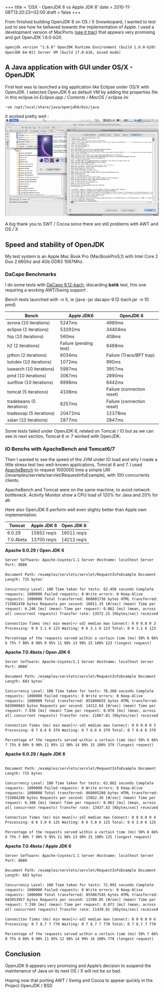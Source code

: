 +++
title = 'OSX - OpenJDK 6 vs Apple JDK 6'
date = 2010-11-08T13:20:23+02:00
draft = false
+++

From finished building OpenJDK 6 on OS / X Snowleopard, I wanted to test just to see how he behaved towards the implementation of Apple. I used a development version of MacPorts ([see it trac](https://trac.macports.org/ticket/20956)) that appears very promising and got OpenJDK 1.6.0-b20.

`openjdk version "1.6.0" OpenJDK Runtime Environment (build 1.6.0-b20) OpenJDK 64-Bit Server VM (build 17.0-b16, mixed mode)`

## A Java application with GUI under OS/X - OpenJDK

First test was to launched a big application like Eclipse under OS/X with OpenJDK. I selected OpenJDK 6 as default VM by adding the properties file in this eclipse.ini _Eclipse.app / Contents / MacOS / eclipse.ini_

`-vm /opt/local/share/java/openjdk6/bin/java`

It worked pretty well :
![eclipseimage](eclipse-on-osx-openjdk6-1024x647.png)

A big thank you to SWT / Cocoa since there are still problems with AWT and OS / X

## Speed and stability of OpenJDK

My test system is an Apple Mac Book Pro (MacBookPro5,1) with Intel Core 2 Duo 2.66Ghz and 4Gb DDR3 1067Mhz.

### DaCapo Benchmarks

I do some tests with [DaCapo 9.12-bach](http://www.dacapobench.org/), discarding **batik** test, this one requiring a working AWT/Swing support .

Bench tests launched with -n X, ie (java -jar dacapo-9.12-bach.jar -n 10 pmd)

| Bench                     | Apple JDK6             | OpenJDK 6                  |
| ------------------------- | ---------------------- | -------------------------- |
| avrora (10 iterations)    | 5247ms                 | 4980ms                     |
| eclipse (2 iterations)    | 53292ms                | 34404ms                    |
| fop (10 iterations)       | 560ms                  | 408ms                      |
| h2 (2 iterations)         | Failure (pending test) | 6488ms                     |
| jython (2 iterations)     | 6034ms                 | Failure (Trace/BPT trap)   |
| luindex (10 iterations)   | 1072ms                 | 990ms                      |
| lusearch (10 iterations)  | 5997ms                 | 3957ms                     |
| pmd (10 iterations)       | 3067ms                 | 2890ms                     |
| sunflow (10 iterations)   | 6998ms                 | 6442ms                     |
| tomcat (5 iterations)     | 4108ms                 | Failure (connection reset) |
| tradebeans (5 iterations) | 8257ms                 | Failure (connection reset) |
| tradesoap (5 iterations)  | 20472ms                | 12378ms                    |
| xalan (10 iterations)     | 2877ms                 | 2847ms                     |
Some tests failed under OpenJDK 6, related on Tomcat / IO but as we can see in next section, Tomcat 6 or 7 worked with OpenJDK.

### IO Benchs with ApacheBench and Tomcat6/7

Then I wanted to see the speed of the JVM under IO load and why I made a little stress test two well-known applications, Tomcat 6 and 7. I used [ApacheBench](http://httpd.apache.org/docs/2.2/programs/ab.html) to request 1000000 time a simple URI (/examples/servlets/servlet/RequestInfoExample), with 100 concurrents clients.

ApacheBench and Tomcat were on the same machine, to avoid network bottleneck. Activity Monitor show a CPU load of 120% for Java and 20% for ab

Here also OpenJDK 6 perform well even slighty better than Apple own implementation.

| Tomcat    | Apple JDK 6 | Open JDK 6  |
| --------- | ----------- | ----------- |
| 6.0.29    | 15852 req/s | 16011 req/s |
| 7.0.4beta | 13700 req/s | 14212 req/s |

**Apache 6.0.29 / Open JDK 6** 
```
Server Software: Apache-Coyote/1.1 Server Hostname: localhost Server Port: 8080

Document Path: /examples/servlets/servlet/RequestInfoExample Document Length: 715 bytes`

Concurrency Level: 100 Time taken for tests: 62.456 seconds Complete requests: 1000000 Failed requests: 0 Write errors: 0 Keep-Alive requests: 1000000 Total transferred: 868001736 bytes HTML transferred: 715001430 bytes Requests per second: 16011.35 [#/sec] (mean) Time per request: 6.246 [ms] (mean) Time per request: 0.062 [ms] (mean, across all concurrent requests) Transfer rate: 13572.15 [Kbytes/sec] received

Connection Times (ms) min mean[+/-sd] median max Connect: 0 0 0.0 0 3 Processing: 0 6 3.1 6 123 Waiting: 0 6 3.1 6 123 Total: 0 6 3.1 6 123

Percentage of the requests served within a certain time (ms) 50% 6 66% 6 75% 7 80% 8 90% 9 95% 11 98% 13 99% 15 100% 123 (longest request)
```

**Apache 7.0.4beta / Open JDK 6**
```
Server Software: Apache-Coyote/1.1 Server Hostname: localhost Server Port: 8080`

Document Path: /examples/servlets/servlet/RequestInfoExample Document Length: 683 bytes`

Concurrency Level: 100 Time taken for tests: 70.360 seconds Complete requests: 1000000 Failed requests: 0 Write errors: 0 Keep-Alive requests: 1000000 Total transferred: 855000855 bytes HTML transferred: 683000683 bytes Requests per second: 14212.64 [#/sec] (mean) Time per request: 7.036 [ms] (mean) Time per request: 0.070 [ms] (mean, across all concurrent requests) Transfer rate: 11867.01 [Kbytes/sec] received

Connection Times (ms) min mean[+/-sd] median max Connect: 0 0 0.0 0 3 Processing: 0 7 6.6 6 379 Waiting: 0 7 6.6 6 379 Total: 0 7 6.6 6 379

Percentage of the requests served within a certain time (ms) 50% 6 66% 7 75% 8 80% 9 90% 11 95% 12 98% 14 99% 15 100% 379 (longest request)
```

**Apache 6.0.29 / Apple JDK 6** 
```Server Software: Apache-Coyote/1.1 Server Hostname: localhost Server Port: 8080

Document Path: /examples/servlets/servlet/RequestInfoExample Document Length: 715 bytes

Concurrency Level: 100 Time taken for tests: 63.082 seconds Complete requests: 1000000 Failed requests: 0 Write errors: 0 Keep-Alive requests: 1000000 Total transferred: 868005208 bytes HTML transferred: 715004290 bytes Requests per second: 15852.36 [#/sec] (mean) Time per request: 6.308 [ms] (mean) Time per request: 0.063 [ms] (mean, across all concurrent requests) Transfer rate: 13437.43 [Kbytes/sec] received

Connection Times (ms) min mean[+/-sd] median max Connect: 0 0 0.0 0 4 Processing: 0 6 3.0 6 125 Waiting: 0 6 3.0 6 125 Total: 0 6 3.0 6 125

Percentage of the requests served within a certain time (ms) 50% 6 66% 6 75% 7 80% 7 90% 9 95% 11 98% 13 99% 15 100% 125 (longest request)
```

**Apache 7.0.4beta / Apple JDK 6**
```
Server Software: Apache-Coyote/1.1 Server Hostname: localhost Server Port: 8080

Document Path: /examples/servlets/servlet/RequestInfoExample Document Length: 683 bytes

Concurrency Level: 100 Time taken for tests: 72.992 seconds Complete requests: 1000000 Failed requests: 0 Write errors: 0 Keep-Alive requests: 1000000 Total transferred: 855067545 bytes HTML transferred: 683053957 bytes Requests per second: 13700.05 [#/sec] (mean) Time per request: 7.299 [ms] (mean) Time per request: 0.073 [ms] (mean, across all concurrent requests) Transfer rate: 11439.91 [Kbytes/sec] received

Connection Times (ms) min mean[+/-sd] median max Connect: 0 0 0.0 0 6 Processing: 0 7 8.7 7 770 Waiting: 0 7 8.7 7 770 Total: 0 7 8.7 7 770

Percentage of the requests served within a certain time (ms) 50% 7 66% 8 75% 8 80% 9 90% 11 95% 12 98% 14 99% 16 100% 770 (longest request)
```

## Conclusion

OpenJDK 6 appears very promising and Apple’s decision to suspend the maintenance of Java on its next OS / X will not be so bad.

Hoping now that porting AWT / Swing and Cocoa to appear quickly in the Project OpenJDK / BSD